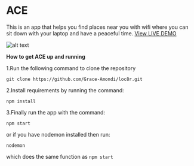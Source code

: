 # ACE
This is an app that helps you find places near you with wifi where you can sit down with your laptop and have a peaceful time.
[View LIVE DEMO](https://acewifi.herokuapp.com/)

![alt text](https://github.com/Grace-Amondi/loc8r/blob/master/images/ShapeItApp.png "sample")


**How to get ACE up and running**

1.Run the following command to clone the repository

``` git clone https://github.com/Grace-Amondi/loc8r.git ```
            
2.Install requirements by running the command:

```npm install```
              
3.Finally run the app with the command:

```npm start```

or if you have nodemon installed then run:

```nodemon```

which does the same function as ```npm start```


